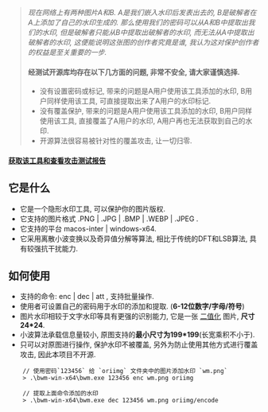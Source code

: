 > *现在网络上有两种图片A和B.  A是我们嵌入水印后发表出去的,  B是破解者在A上添加了自己的水印生成的. 那么使用我们的密码可以从A和B中提取出我们的水印, 但是破解者只能从B中提取出破解者的水印, 而无法从A中提取出破解者的水印, 这便能说明这张图的创作者究竟是谁, 我认为这对保护创作者的权益是至关重要的一步.*
>
> #### 经测试开源库均存在以下几方面的问题, 非常不安全, 请大家谨慎选择.
> - 没有设置密码或标记, 带来的问题是A用户使用该工具添加的水印, B用户同样使用该工具, 可直接提取出来了A用户的水印标记.
> - 没有覆盖保护, 带来的问题是A用户使用该工具添加的水印, B用户同样使用该工具, 直接覆盖了A用户的水印, A用户再也无法获取到自己的水印.
> - 开源算法很容易被针对性的覆盖攻击, 让一切归零.

#### [获取该工具和查看攻击测试报告](https://store.cocos.com/app/detail/5318)

## 它是什么
* 它是一个隐形水印工具, 可以保护你的图片版权.
* 它支持的图片格式 .PNG | .JPG | .BMP | .WEBP | .JPEG .
* 它支持的平台 macos-inter | windows-x64.
* 它采用离散小波变换以及奇异值分解等算法, 相比于传统的DFT和LSB算法, 具有较强抗干扰能力.

## 如何使用
* 支持的命令: enc | dec | att , 支持批量操作.
* 使用者可设置自己的密码用于水印的添加和提取. (**6-12位数字/字母/符号**)
* 图片水印相较于文字水印等具有更强的识别能力, 它是一张 [二值化](https://www.usualtool.com/ai/erzhi) 图片, **尺寸24\*24**.
* 小波算法承载信息量较小, 原图支持的**最小尺寸为199\*199**(长宽乘积不小于).
* 只可以对原图进行操作, 保护水印不被覆盖, 另外为防止使用其他方式进行覆盖攻击, 因此本项目不开源.

```
    // 使用密码`123456` 给 `oriimg` 文件夹中的图片添加水印 `wm.png`
    > .\bwm-win-x64\bwm.exe 123456 enc wm.png oriimg

    // 提取上面命令添加的水印
    > .\bwm-win-x64\bwm.exe dec 123456 wm.png oriimg/encode
```
